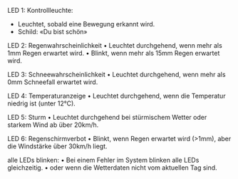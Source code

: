 LED 1: Kontrollleuchte:
- Leuchtet, sobald eine Bewegung erkannt wird.
- Schild: «Du bist schön»

LED 2: Regenwahrscheinlichkeit
	•	Leuchtet durchgehend, wenn mehr als 1mm Regen erwartet wird.
	•	Blinkt, wenn mehr als 15mm Regen erwartet wird.

LED 3: Schneewahrscheinlichkeit
	•	Leuchtet durchgehend, wenn mehr als 0mm Schneefall erwartet wird.

LED 4: Temperaturanzeige
	•	Leuchtet durchgehend, wenn die Temperatur niedrig ist (unter 12°C).

LED 5: Sturm
	•	Leuchtet durchgehend bei stürmischem Wetter oder starkem Wind ab über 20km/h.

LED 6: Regenschirmverbot
	•	Blinkt, wenn Regen erwartet wird (>1mm), aber die Windstärke über 30km/h liegt.

alle LEDs blinken:
	•	Bei einem Fehler im System blinken alle LEDs gleichzeitig.
	•	oder wenn die Wetterdaten nicht vom aktuellen Tag sind.

